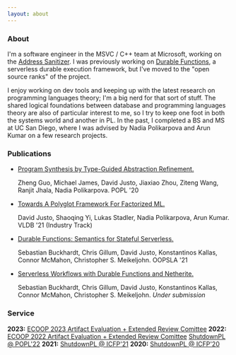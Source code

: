 ```yaml
---
layout: about
---
```


### About

I'm a software engineer in the MSVC / C++ team at Microsoft, working on the [Address Sanitizer](https://learn.microsoft.com/en-us/cpp/sanitizers/asan?view=msvc-170). I was previously working on [Durable Functions](https://learn.microsoft.com/en-us/azure/azure-functions/durable/durable-functions-overview?tabs=in-process%2Cnodejs-v3%2Cv1-model&pivots=csharp), a serverless durable execution framework, but I've moved to the "open source ranks" of the project.

I enjoy working on dev tools and keeping up with the latest research on programming languages theory; I'm a big nerd for that sort of stuff. The shared logical foundations between database and programming languages theory are also of particular interest to me, so I try to keep one foot in both the systems world and another in PL. In the past, I completed a BS and MS at UC San Diego, where I was advised by Nadia Polikarpova and Arun Kumar on a few research projects.

### Publications

- [Program Synthesis by Type-Guided Abstraction Refinement.](https://cseweb.ucsd.edu/~npolikarpova/publications/popl20.pdf)
  <p>Zheng Guo, Michael James, David Justo, Jiaxiao Zhou, Ziteng Wang, Ranjit Jhala, Nadia Polikarpova. POPL '20</p>
- [Towards A Polyglot Framework For Factorized ML.](http://vldb.org/pvldb/vol14/p2918-justo.pdf)
  <p>David Justo, Shaoqing Yi, Lukas Stadler, Nadia Polikarpova, Arun Kumar. VLDB '21 (Industry Track)</p>
- [Durable Functions: Semantics for Stateful Serverless.](https://dl.acm.org/doi/pdf/10.1145/3485510)
  <p>Sebastian Buckhardt, Chris Gillum, David Justo, Konstantinos Kallas, Connor McMahon, Christopher S. Meikeljohn. OOPSLA '21</p>
- [Serverless Workflows with Durable Functions and Netherite.](https://arxiv.org/pdf/2103.00033.pdf)
    <p>Sebastian Buckhardt, Chris Gillum, David Justo, Konstantinos Kallas, Connor McMahon, Christopher S. Meikeljohn. <i>Under submission</i></p>

### Service
**2023:**
[ECOOP 2023 Artifact Evaluation + Extended Review Comittee](https://2023.ecoop.org/committee/ecoop-2023-research-papers-extended-review-committee)
**2022:**
[ECOOP 2022 Artifact Evaluation + Extended Review Comittee](https://2022.ecoop.org/committee/ecoop-2022-papers-extended-review-committee-)
[ShutdownPL @ POPL'22](https://popl22.sigplan.org/track/POPL-2022-diversity-equity-inclusion)
**2021:**
[ShutdownPL @ ICFP'21](https://icfp21.sigplan.org/details/icfp-2021-social-events/12/ShutdownPL)
**2020:**
[ShutdownPL @ ICFP'20](https://icfp20.sigplan.org/details/icfp-2020-social-events/14/ShutdownPL-Keynote-and-Getting-Started-With-Anti-racist-Action)